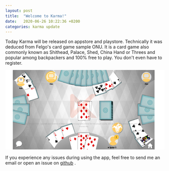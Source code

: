 ```yaml
---
layout: post
title:  "Welcome to Karma!"
date:   2020-06-26 10:22:36 +0200
categories: karma update
---
```

Today Karma will be released on appstore and playstore. Technically it was deduced from Felgo's card game sample ONU. It is a card game also commonly known as Shithead, Palace, Shed, China Hand or Threes and popular among backpackers and 100% free to play. You don't even have to register.

![Karma screenshot](/assets/screenshot.png)

If you experience any issues during using the app, feel free to send me an email or open an issue on [github][github-karma] .

[github-karma]: https://github.com/pettaa123/Karma
